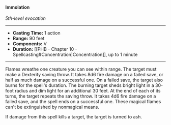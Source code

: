 #### Immolation
*5th-level evocation*
___
- **Casting Time:** 1 action
- **Range:** 90 feet
- **Components:** V
- **Duration:** [[PHB - Chapter 10 - Spellcasting#Concentration|Concentration]], up to 1 minute
---
Flames wreathe one creature you can see within range. The target must make a Dexterity saving throw. It takes 8d6 fire damage on a failed save, or half as much damage on a successful one. On a failed save, the target also burns for the spell's duration. The burning target sheds bright light in a 30-foot radius and dim light for an additional 30 feet. At the end of each of its turns, the target repeats the saving throw. It takes 4d6 fire damage on a failed save, and the spell ends on a successful one. These magical flames can't be extinguished by nonmagical means.

If damage from this spell kills a target, the target is turned to ash.